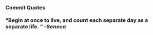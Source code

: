 ### Commit Quotes <br> <br> <q>Begin at once to live, and count each separate day as a separate life. </q> -<em>Seneca</em>
